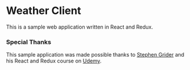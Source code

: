 # Weather Client

This is a sample web application written in React and Redux.

### Special Thanks

This sample application was made possible thanks to [Stephen Grider](https://github.com/StephenGrider) and his React and Redux course on [Udemy](https://www.udemy.com/react-redux/).
